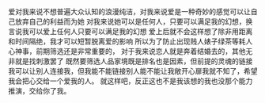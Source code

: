 爱对我来说不想普遍大众认知的浪漫纯洁，对我来说爱是一种奇妙的感觉可以让自己放弃自己的利益而为她
对我来说她可以是任何人，只要可以满足我的幻想，换言说我可以爱上任何人只要可以满足我的幻想
爱上后就不会这样想了除非用距离和时间隔绝，我才可以短暂脱离爱的影响
所以为了防止出现贱人婊子绿茶等耗人心神事，前期筛选还是非常重要的，
对于我来说恋人就是奔着结婚去的，其他无非就是找刺激罢了
既然要筛选人品家境既是排名也是因素，但前提的灵魂的链接
我可以让别人连接我，但我能不能链接别人能不能让我敞开心扉我就不知了，希望我会把心交给一个爱我的人。
就这样吧，反正这也不是我该想的我也没那个能力推演，交给你了我。